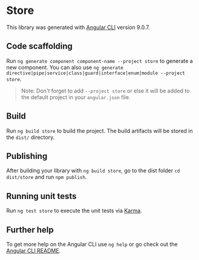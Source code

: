 # Store

This library was generated with [Angular CLI](https://github.com/angular/angular-cli) version 9.0.7.

## Code scaffolding

Run `ng generate component component-name --project store` to generate a new component. You can also use `ng generate directive|pipe|service|class|guard|interface|enum|module --project store`.
> Note: Don't forget to add `--project store` or else it will be added to the default project in your `angular.json` file. 

## Build

Run `ng build store` to build the project. The build artifacts will be stored in the `dist/` directory.

## Publishing

After building your library with `ng build store`, go to the dist folder `cd dist/store` and run `npm publish`.

## Running unit tests

Run `ng test store` to execute the unit tests via [Karma](https://karma-runner.github.io).

## Further help

To get more help on the Angular CLI use `ng help` or go check out the [Angular CLI README](https://github.com/angular/angular-cli/blob/master/README.md).

